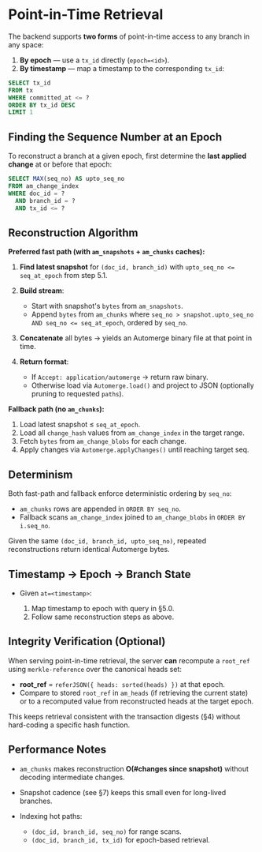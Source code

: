 # Point-in-Time Retrieval

The backend supports **two forms** of point-in-time access to any branch in any
space:

1. **By epoch** — use a `tx_id` directly (`epoch=<id>`).
2. **By timestamp** — map a timestamp to the corresponding `tx_id`:

```sql
SELECT tx_id
FROM tx
WHERE committed_at <= ?
ORDER BY tx_id DESC
LIMIT 1
```

## Finding the Sequence Number at an Epoch

To reconstruct a branch at a given epoch, first determine the **last applied
change** at or before that epoch:

```sql
SELECT MAX(seq_no) AS upto_seq_no
FROM am_change_index
WHERE doc_id = ?
  AND branch_id = ?
  AND tx_id <= ?
```

## Reconstruction Algorithm

**Preferred fast path (with `am_snapshots` + `am_chunks` caches):**

1. **Find latest snapshot** for `(doc_id, branch_id)` with
   `upto_seq_no <= seq_at_epoch` from step 5.1.
2. **Build stream**:

   - Start with snapshot's `bytes` from `am_snapshots`.
   - Append `bytes` from `am_chunks` where
     `seq_no > snapshot.upto_seq_no AND seq_no <= seq_at_epoch`, ordered by
     `seq_no`.
3. **Concatenate** all bytes → yields an Automerge binary file at that point in
   time.
4. **Return format**:

   - If `Accept: application/automerge` → return raw binary.
   - Otherwise load via `Automerge.load()` and project to JSON (optionally
     pruning to requested `paths`).

**Fallback path (no `am_chunks`):**

1. Load latest snapshot ≤ `seq_at_epoch`.
2. Load all `change_hash` values from `am_change_index` in the target range.
3. Fetch `bytes` from `am_change_blobs` for each change.
4. Apply changes via `Automerge.applyChanges()` until reaching target seq.

## Determinism

Both fast-path and fallback enforce deterministic ordering by `seq_no`:

- `am_chunks` rows are appended in `ORDER BY seq_no`.
- Fallback scans `am_change_index` joined to `am_change_blobs` in `ORDER BY i.seq_no`.

Given the same `(doc_id, branch_id, upto_seq_no)`, repeated reconstructions return identical Automerge bytes.

## Timestamp → Epoch → Branch State

- Given `at=<timestamp>`:

  1. Map timestamp to epoch with query in §5.0.
  2. Follow same reconstruction steps as above.

## Integrity Verification (Optional)

When serving point-in-time retrieval, the server **can** recompute a `root_ref`
using `merkle-reference` over the canonical heads set:

- **root_ref** = `referJSON({ heads: sorted(heads) })` at that epoch.
- Compare to stored `root_ref` in `am_heads` (if retrieving the current state)
  or to a recomputed value from reconstructed heads at the target epoch.

This keeps retrieval consistent with the transaction digests (§4) without
hard-coding a specific hash function.

## Performance Notes

- `am_chunks` makes reconstruction **O(#changes since snapshot)** without
  decoding intermediate changes.
- Snapshot cadence (see §7) keeps this small even for long-lived branches.
- Indexing hot paths:

  - `(doc_id, branch_id, seq_no)` for range scans.
  - `(doc_id, branch_id, tx_id)` for epoch-based retrieval.
